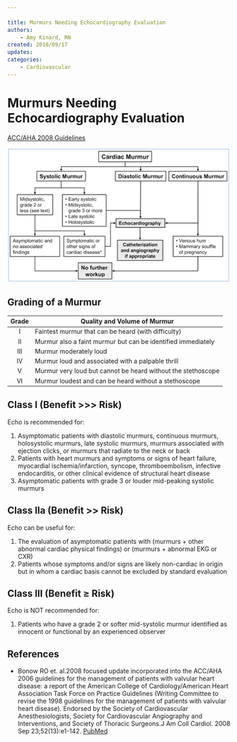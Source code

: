 ```yaml
---

title: Murmurs Needing Echocardiography Evaluation
authors:
    - Amy Kinard, RN
created: 2010/09/17
updates:
categories:
    - Cardiovascular
---
```


# Murmurs Needing Echocardiography Evaluation

[ACC/AHA 2008 Guidelines](http://www.ncbi.nlm.nih.gov/pubmed/?term=18848134)

![Cardiac murmur workup flowchart](image-1.png)

## Grading of a Murmur

| **Grade** | **Quality and Volume of Murmur**                             |
| :-------: | ------------------------------------------------------------ |
|     I     | Faintest murmur that can be heard (with difficulty)          |
|     II    | Murmur also a faint murmur but can be identified immediately |
|    III    | Murmur moderately loud                                       |
|     IV    | Murmur loud and associated with a palpable thrill            |
|     V     | Murmur very loud but cannot be heard without the stethoscope |
|     VI    | Murmur loudest and can be heard without a stethoscope        |

## Class I (Benefit >>> Risk)

Echo is recommended for:

1. Asymptomatic patients with diastolic murmurs, continuous murmurs, holosystolic murmurs, late systolic murmurs, murmurs associated with ejection clicks, or murmurs that radiate to the neck or back
2. Patients with heart murmurs and symptoms or signs of heart failure, myocardial ischemia/infarction, syncope, thromboembolism, infective endocarditis, or other clinical evidence of structural heart disease
3. Asymptomatic patients with grade 3 or louder mid-peaking systolic murmurs

## Class IIa (Benefit >> Risk)

Echo can be useful for:

1. The evaluation of asymptomatic patients with (murmurs + other abnormal cardiac physical findings) or (murmurs + abnormal EKG or CXR)
2. Patients whose symptoms and/or signs are likely non-cardiac in origin but in whom a cardiac basis cannot be excluded by standard evaluation

## Class III (Benefit &ge; Risk)

Echo is NOT recommended for:

1. Patients who have a grade 2 or softer mid-systolic murmur identified as innocent or functional by an experienced observer

## References

- Bonow RO et. al.2008 focused update incorporated into the ACC/AHA 2006 guidelines for the management of patients with valvular heart disease: a report of the American College of Cardiology/American Heart Association Task Force on Practice Guidelines (Writing Committee to revise the 1998 guidelines for the management of patients with valvular heart disease). Endorsed by the Society of Cardiovascular Anesthesiologists, Society for Cardiovascular Angiography and Interventions, and Society of Thoracic Surgeons.J Am Coll Cardiol. 2008 Sep 23;52(13):e1-142. [PubMed](http://www.ncbi.nlm.nih.gov/pubmed/?term=18848134)
